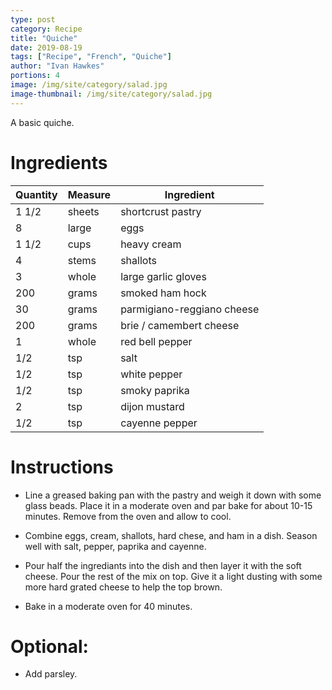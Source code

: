 ```yaml
---
type: post
category: Recipe
title: "Quiche"
date: 2019-08-19
tags: ["Recipe", "French", "Quiche"]
author: "Ivan Hawkes"
portions: 4
image: /img/site/category/salad.jpg
image-thumbnail: /img/site/category/salad.jpg
---
```


A basic quiche.
<!--more-->

# Ingredients

Quantity		| Measure 			| Ingredient
----------------|-------------------|-----------
1 1/2			| sheets			| shortcrust pastry
8				| large				| eggs
1 1/2			| cups				| heavy cream
4				| stems				| shallots
3				| whole				| large garlic gloves
200				| grams				| smoked ham hock
30				| grams				| parmigiano-reggiano cheese
200				| grams				| brie / camembert cheese
1				| whole				| red bell pepper
1/2				| tsp				| salt
1/2				| tsp				| white pepper
1/2				| tsp				| smoky paprika
2				| tsp				| dijon mustard
1/2				| tsp				| cayenne pepper

# Instructions

* Line a greased baking pan with the pastry and weigh it down with some glass beads. Place it in a moderate oven and par bake for about 10-15 minutes. Remove from the oven and allow to cool.

* Combine eggs, cream, shallots, hard chese, and ham in a dish. Season well with salt, pepper, paprika and cayenne.

* Pour half the ingrediants into the dish and then layer it with the soft cheese. Pour the rest of the mix on top. Give it a light dusting with some more hard grated cheese to help the top brown.

* Bake in a moderate oven for 40 minutes.

# Optional:

* Add parsley.